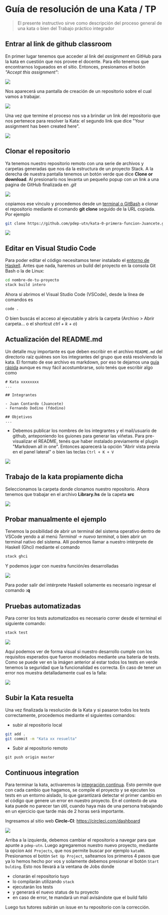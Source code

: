 # Guía de resolución de una Kata / TP

> El presente instructivo sirve como descripción del proceso general de una kata o bien del Trabajo práctico integrador

## Entrar al link de github classroom

En primer lugar tenemos que acceder al link del _assignment_ en GitHub para la kata en cuestión que nos provee el docente. Para ello tenemos que encontrarnos logueados en el sitio. Entonces, presionamos el botón _"Accept this assignment"_:

![](../images/guia-katas/00-accepting.png)

Nos aparecerá una pantalla de creación de un repositorio sobre el cual vamos a trabajar.

![](../images/guia-katas/01.creando.png)

Una vez que termine el proceso nos va a brindar un link del repositorio que nos pertenece para resolver la Kata: el segundo link que dice "Your assignment has been created here".

![](../images/guia-katas/02.creado.png)

## Clonar el repositorio

Ya tenemos nuestro repositorio remoto con una serie de archivos y carpetas generadas que nos da la estructura de un proyecto Stack. A la derecha de nuestra pantalla tenemos un botón verde que dice **Clone or download**. Al presionarlo nos levanta un pequeño popup con un link a una pagina de GitHub finalizada en _.git_

![](../images/guia-katas/03.repositorio.png)

copiamos ese vínculo y procedemos desde un [terminal o GitBash](https://git-scm.com/downloads) a clonar el repositorio mediante el comando **git clone** seguido de la URL copiada. Por ejemplo

```bash
git clone https://github.com/pdep-utn/kata-0-primera-funcion-Juancete.git
```

![](../images/guia-katas/04.clonado.png)

## Editar en Visual Studio Code

Para poder editar el código necesitamos tener instalado el [entorno de Haskell](./entorno-haskell.md). Antes que nada, haremos un build del proyecto en la consola Git Bash o la de Linux:

```bash
cd nombre-de-tu-proyecto
stack build intero
```

Ahora sí abrimos el Visual Studio Code (VSCode), desde la línea de comandos es

```bash
code .
```

O bien buscás el acceso al ejecutable y abrís la carpeta (Archivo > Abrir carpeta... o el shortcut _ctrl + k + o_)

## Actualización del README.md

Un detalle muy importante es que deben escribir en el archivo `README.md` del directorio raíz quiénes son los integrantes del grupo que está resolviendo la kata. El formato de ese archivo es markdown, por eso te dejamos una [guía rápida](https://github.com/adam-p/markdown-here/wiki/Markdown-Cheatsheet) aunque es muy fácil acostumbrarse, solo tenés que escribir algo como

```
# Kata xxxxxxxx
...

## Integrantes

- Juan Contardo (Juancete)
- Fernando Dodino (fdodino)

## Objetivos
...
```

- Debemos publicar los nombres de los integrantes y el mail/usuario de github, anteponiendo los guiones para generar las viñetas. Para pre-visualizar el README, tenés que haber instalado previamente el plugin "Markdown all in one". Entonces aparecerá la opción "Abrir vista previa en el panel lateral" o bien las teclas `Ctrl + K + V`

![](../images/guia-katas/previsualizarMd.png)

## Trabajo de la kata propiamente dicha

Seleccionamos la carpeta donde clonamos nuestro repositorio. Ahora tenemos que trabajar en el archivo **Library.hs** de la capeta **src**

![](../images/guia-katas/05.editor.png)

## Probar manualmente el ejemplo

Tenemos la posibilidad de abrir un terminal del sistema operativo dentro de VSCode yendo a al menú _Terminal -> nuevo terminal_, o bien abrir un terminal nativo del sistema. Allí podremos llamar a nuestro intérprete de Haskell (Ghci) mediante el comando

```bash
stack ghci
```

Y podemos jugar con nuestra función/es desarrolladas

![](../images/guia-katas/06.pruebas.png)

Para poder salir del intérprete Haskell solamente es necesario ingresar el comando **:q**

## Pruebas automatizadas

Para correr los tests automatizados es necesario correr desde el terminal el siguiente comando:

```bash
stack test
```

![](../images/guia-katas/07.tests.png)

Aquí podemos ver de forma visual si nuestro desarrollo cumple con los requisitos esperados que fueron modelados mediante una batería de tests. Como se puede ver en la imágen anterior al estar todos los tests en verde tenemos la seguridad que la funcionalidad es correcta. En caso de tener un error nos muestra detalladamente cual es la falla:

![](../images/guia-katas/08.fail.png)

## Subir la Kata resuelta

Una vez finalizada la resolución de la Kata y si pasaron todos los tests correctamente, procedemos mediante el siguientes comandos:

* subir al repositorio local

```bash 
git add .
git commit -m "Kata xx resuelta"
```

* Subir al repositorio remoto

```
git push origin master
```  

## Continuous integration

Para terminar la kata, activaremos la [integración continua](https://martinfowler.com/articles/continuousIntegration.html). Esto permite que con cada cambio que hagamos, se compile el proyecto y se ejecuten los tests en un entorno aislado, lo que garantizará detectar el primer cambio en el código que genere un error en nuestro proyecto. En el contexto de una kata puede no parecer tan útil, cuando haya más de una persona trabajando en un ejercicio que tarde más de 2 horas será importante.

Ingresamos al sitio web **Circle-CI**: https://circleci.com/dashboard

![](../videos/circleCIstartBuild.gif)

Arriba a la izquierda, debemos cambiar el repositorio a navegar para que apunte a `pdep-utn`. Luego agregaremos nuestro nuevo proyecto, mediante la opcion `Add Projects`, que nos permite buscar por ejemplo `kata00`. Presionamos el botón `Set Up Project`, salteamos los primeros 4 pasos que ya lo hemos hecho por vos y solamente debemos presionar el botón `Start bulding`. Esto nos llevará a la ventana de Jobs donde

- clonarán el repositorio tuyo
- lo compilarán utilizando `stack`
- ejecutarán los tests
- y generará el nuevo status de tu proyecto
- en caso de error, te mandará un mail avisándote que el build falló

Luego tus tutores subirán un issue en tu repositorio con la corrección.